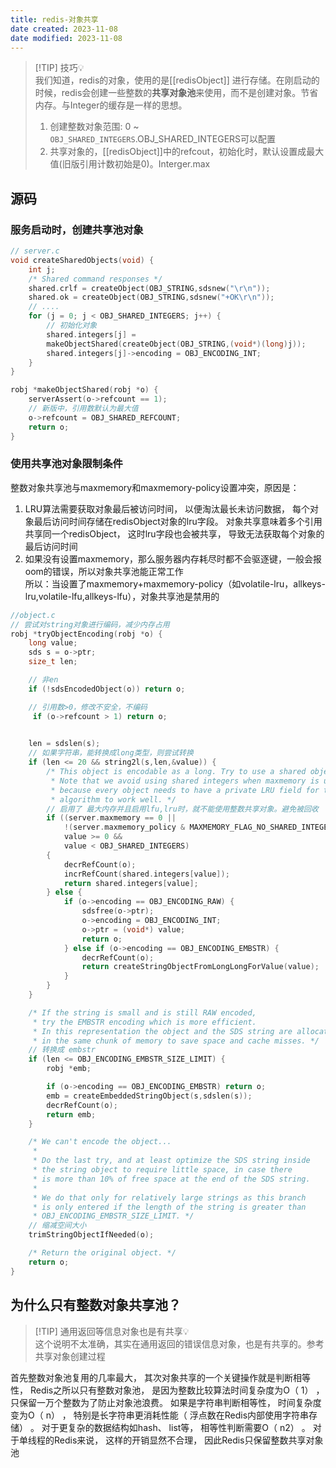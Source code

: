 ```yaml
---
title: redis-对象共享
date created: 2023-11-08
date modified: 2023-11-08
---
```


> [!TIP] 技巧💡  
> 我们知道，redis的对象，使用的是[[redisObject]] 进行存储。在刚启动的时候，redis会创建一些整数的**共享对象池**来使用，而不是创建对象。节省内存。与Integer的缓存是一样的思想。
> 1. 创建整数对象范围: 0 ~ `OBJ_SHARED_INTEGERS`.OBJ_SHARED_INTEGERS可以配置
> 2. 共享对象的，[[redisObject]]中的refcout，初始化时，默认设置成最大值(旧版引用计数初始是0)。Interger.max

## 源码

### 服务启动时，创建共享池对象

```c
// server.c
void createSharedObjects(void) {
	int j;
	/* Shared command responses */
	shared.crlf = createObject(OBJ_STRING,sdsnew("\r\n"));
	shared.ok = createObject(OBJ_STRING,sdsnew("+OK\r\n"));
	// ....
	for (j = 0; j < OBJ_SHARED_INTEGERS; j++) {
		// 初始化对象
		shared.integers[j] =
		makeObjectShared(createObject(OBJ_STRING,(void*)(long)j));
		shared.integers[j]->encoding = OBJ_ENCODING_INT;
	}
}
```

```c 
robj *makeObjectShared(robj *o) {
	serverAssert(o->refcount == 1);
	// 新版中，引用数默认为最大值
	o->refcount = OBJ_SHARED_REFCOUNT;
	return o;
}
```

### 使用共享池对象限制条件

整数对象共享池与maxmemory和maxmemory-policy设置冲突，原因是：

1. LRU算法需要获取对象最后被访问时间， 以便淘汰最长未访问数据， 每个对象最后访问时间存储在redisObject对象的lru字段。 对象共享意味着多个引用共享同一个redisObject， 这时lru字段也会被共享， 导致无法获取每个对象的最后访问时间  
2. 如果没有设置maxmemory，那么服务器内存耗尽时都不会驱逐键，一般会报oom的错误，所以对象共享池能正常工作  
所以：当设置了maxmemory+maxmemory-policy（如volatile-lru，allkeys-lru,volatile-lfu,allkeys-lfu），对象共享池是禁用的

```c
//object.c
// 尝试对string对象进行编码，减少内存占用
robj *tryObjectEncoding(robj *o) {
    long value;
    sds s = o->ptr;
    size_t len;

    // 非en
    if (!sdsEncodedObject(o)) return o;

	// 引用数>0，修改不安全，不编码
     if (o->refcount > 1) return o;

	 
    len = sdslen(s);
    // 如果字符串，能转换成long类型，则尝试转换
    if (len <= 20 && string2l(s,len,&value)) {
        /* This object is encodable as a long. Try to use a shared object.
         * Note that we avoid using shared integers when maxmemory is used
         * because every object needs to have a private LRU field for the LRU
         * algorithm to work well. */
        // 启用了 最大内存并且启用lfu,lru时，就不能使用整数共享对象。避免被回收
        if ((server.maxmemory == 0 ||
            !(server.maxmemory_policy & MAXMEMORY_FLAG_NO_SHARED_INTEGERS)) &&
            value >= 0 &&
            value < OBJ_SHARED_INTEGERS)
        {
            decrRefCount(o);
            incrRefCount(shared.integers[value]);
            return shared.integers[value];
        } else {
            if (o->encoding == OBJ_ENCODING_RAW) {
                sdsfree(o->ptr);
                o->encoding = OBJ_ENCODING_INT;
                o->ptr = (void*) value;
                return o;
            } else if (o->encoding == OBJ_ENCODING_EMBSTR) {
                decrRefCount(o);
                return createStringObjectFromLongLongForValue(value);
            }
        }
    }

    /* If the string is small and is still RAW encoded,
     * try the EMBSTR encoding which is more efficient.
     * In this representation the object and the SDS string are allocated
     * in the same chunk of memory to save space and cache misses. */
    // 转换成 embstr
    if (len <= OBJ_ENCODING_EMBSTR_SIZE_LIMIT) {
        robj *emb;

        if (o->encoding == OBJ_ENCODING_EMBSTR) return o;
        emb = createEmbeddedStringObject(s,sdslen(s));
        decrRefCount(o);
        return emb;
    }

    /* We can't encode the object...
     *
     * Do the last try, and at least optimize the SDS string inside
     * the string object to require little space, in case there
     * is more than 10% of free space at the end of the SDS string.
     *
     * We do that only for relatively large strings as this branch
     * is only entered if the length of the string is greater than
     * OBJ_ENCODING_EMBSTR_SIZE_LIMIT. */
    // 缩减空间大小
    trimStringObjectIfNeeded(o);

    /* Return the original object. */
    return o;
}
```

## 为什么只有整数对象共享池？

> [!TIP] 通用返回等信息对象也是有共享💡  
>  这个说明不太准确，其实在通用返回的错误信息对象，也是有共享的。参考共享对象创建过程

首先整数对象池复用的几率最大， 其次对象共享的一个关键操作就是判断相等性， Redis之所以只有整数对象池， 是因为整数比较算法时间复杂度为O（ 1） ， 只保留一万个整数为了防止对象池浪费。 如果是字符串判断相等性， 时间复杂度变为O（ n） ， 特别是长字符串更消耗性能（ 浮点数在Redis内部使用字符串存储） 。 对于更复杂的数据结构如hash、 list等， 相等性判断需要O（ n2） 。 对于单线程的Redis来说， 这样的开销显然不合理， 因此Redis只保留整数共享对象池
